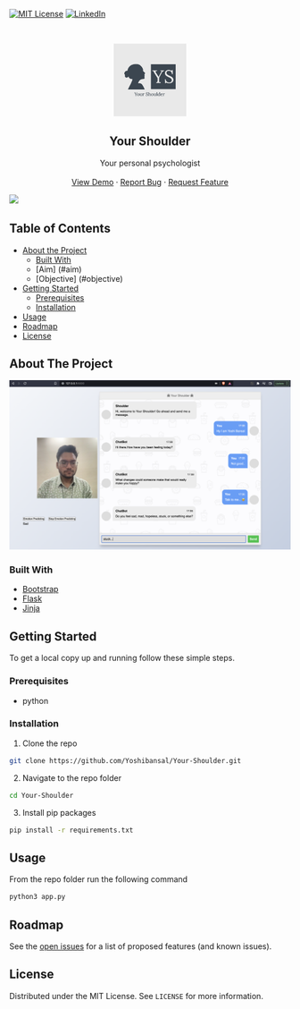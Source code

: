 <!-- [![Contributors][contributors-shield]][contributors-url]
[![Forks][forks-shield]][forks-url]
[![Stargazers][stars-shield]][stars-url]
[![Issues][issues-shield]][issues-url] -->
[![MIT License][license-shield]][license-url]
[![LinkedIn][linkedin-shield]][linkedin-url]



<br />
<p align="center">
  <a href="https://github.com/Yoshibansal/Your-Shoulder">
    <img src="assets/images/logo.png" alt="Logo" width="130" height="130">
  </a>

  <h2 align="center">Your Shoulder</h2>

  <p align="center">
    Your personal psychologist
    <br />
    <br />
    <a href="https://github.com/Yoshibansal/Your-Shoulder">View Demo</a>
    ·
    <a href="https://github.com/Yoshibansal/Your-Shoulder/issues">Report Bug</a>
    ·
    <a href="https://github.com/Yoshibansal/Your-Shoulder/issues">Request Feature</a>
  </p>
</p>

<a href = "https://github.com/Yoshibansal/Your-Shoulder/graphs/contributors">
  <img src = "https://contrib.rocks/image?repo=Yoshibansal/Your-Shoulder"/>
</a>

## Table of Contents

* [About the Project](#about-the-project)
  * [Built With](#built-with)
  * [Aim] (#aim)
  * [Objective] (#objective)
* [Getting Started](#getting-started)
  * [Prerequisites](#prerequisites)
  * [Installation](#installation)
* [Usage](#usage)
* [Roadmap](#roadmap)
* [License](#license)



## About The Project

![product-screenshot]


### Built With

* [Bootstrap](https://getbootstrap.com/)
* [Flask](https://flask.palletsprojects.com/)
* [Jinja](https://jinja.palletsprojects.com/)



## Getting Started

To get a local copy up and running follow these simple steps.

### Prerequisites

* python


### Installation

1. Clone the repo
```sh
git clone https://github.com/Yoshibansal/Your-Shoulder.git
```
2. Navigate to the repo folder
```sh
cd Your-Shoulder
```
3. Install pip packages
```sh
pip install -r requirements.txt
```



## Usage

From the repo folder run the following command
```sh
python3 app.py
```



## Roadmap

See the [open issues](https://github.com/Yoshibansal/Your-Shoulder/issues) for a list of proposed features (and known issues).



## License

Distributed under the MIT License. See `LICENSE` for more information.



<!-- MARKDOWN LINKS & IMAGES -->
<!-- https://www.markdownguide.org/basic-syntax/#reference-style-links -->
<!-- [contributors-shield]: https://img.shields.io/github/contributors/Yoshibansal/repo.svg?style=flat-square
[contributors-url]: https://github.com/Yoshibansal/Your-Shoulder/graphs/contributors
[forks-shield]: https://img.shields.io/github/forks/github_username/repo.svg?style=flat-square
[forks-url]: https://github.com/Yoshibansal/Your-Shoulder/network/members
[stars-shield]: https://img.shields.io/github/stars/github_username/repo.svg?style=flat-square
[stars-url]: https://github.com/Yoshibansal/Your-Shoulder/stargazers
[issues-shield]: https://img.shields.io/github/issues/github_username/repo.svg?style=flat-square
[issues-url]: https://github.com/Yoshibansal/Your-Shoulder/PARiKSHA/issues -->
[license-shield]: https://img.shields.io/github/license/Yoshibansal/repo.svg?style=flat-square
[license-url]: https://github.com/Yoshibansal/Your-Shoulder/blob/master/LICENSE.txt
[linkedin-shield]: https://img.shields.io/badge/-LinkedIn-black.svg?style=flat-square&logo=linkedin&colorB=555
[linkedin-url]: https://www.linkedin.com/in/yoshi-bansal-404aa218b/
[product-screenshot]: assets/images/About.png
